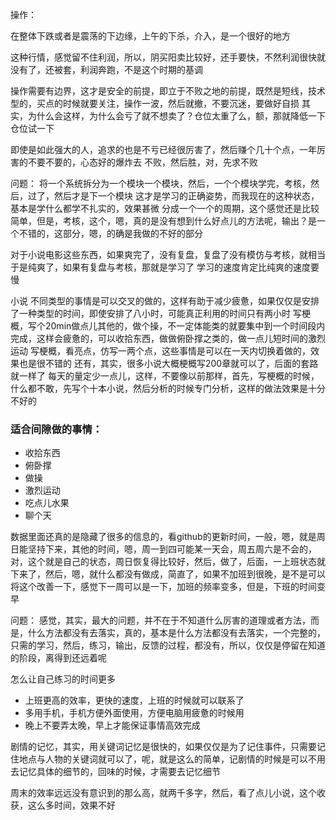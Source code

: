 操作：

在整体下跌或者是震荡的下边缘，上午的下杀，介入，是一个很好的地方

这种行情，感觉留不住利润，所以，阴买阳卖比较好，还手要快，不然利润很快就没有了，还被套，利润奔跑，不是这个时期的基调

操作需要有边界，这才是安全的前提，即立于不败之地的前提，既然是短线，技术型的，买点的时候就要关注，操作一波，然后就撤，不要沉迷，要做好自损
其实，为什么会这样，为什么会亏了就不想卖了？仓位太重了么，额，那就降低一下仓位试一下

即使是如此强大的人，追求的也是不亏已经很厉害了，然后赚个几十个点，一年厉害的不要不要的，心态好的爆炸去
不败，然后胜，对，先求不败

问题：
将一个系统拆分为一个模块一个模块，然后，一个个模块学完，考核，然后，过了，然后才是下一个模块
这才是学习的正确姿势，而我现在的这种状态，基本是学什么都学不扎实的，效果甚微
分成一个一个的周期，这个感觉还是比较简单，但是，考核，这个，嗯，真的是没有想到什么好点儿的方法呢，输出？是一个不错的，这部分，嗯，的确是我做的不好的部分

对于小说电影这些东西，如果爽完了，没有复盘，复盘了没有模仿与考核，就相当于是纯爽了，如果有复盘与考核，那就是学习了
学习的速度肯定比纯爽的速度要慢


小说
不同类型的事情是可以交叉的做的，这样有助于减少疲惫，如果仅仅是安排了一种类型的时间，即使安排了八小时，可能真正利用的时间只有两小时
写梗概，写个20min做点儿其他的，做个操，不一定体能类的就要集中到一个时间段内完成，这样会疲惫的，可以收拾东西，做做俯卧撑之类的，做一点儿短时间的激烈运动
写梗概，看亮点，仿写一两个点，这些事情是可以在一天内切换着做的，效果也是很不错的
还有，其实，很多小说大概梗概写200章就可以了，后面的套路就一样了
每天的量定少一点儿，这样，不要像以前那样，首先，写梗概的时候，什么都不敢，先写个十本小说，然后分析的时候专门分析，这样的做法效果是十分不好的

### 适合间隙做的事情：

 - 收拾东西
 - 俯卧撑
 - 做操
 - 激烈运动
 - 吃点儿水果
 - 聊个天 


数据里面还真的是隐藏了很多的信息的，看github的更新时间，一般，嗯，就是周日能坚持下来，其他的时间，嗯，周一到四可能某一天会，周五周六是不会的，
对，这个就是自己的状态，周日恢复得比较好，然后，做了，后面，一上班状态就下来了，然后，嗯，就什么都没有做成，简直了，如果不加班到很晚，是不是可以将这个改善一下，感觉下一周可以是一下，加班的频率变多，但是，下班的时间变早


问题：
感觉，其实，最大的问题，并不在于不知道什么厉害的道理或者方法，而是，什么方法都没有去落实，真的，基本是什么方法都没有去落实，一个完整的，只需的学习，然后，练习，输出，反馈的过程，都没有，所以，仅仅是停留在知道的阶段，离得到还远着呢

怎么让自己练习的时间更多
- 上班更高的效率，更快的速度，上班的时候就可以联系了
- 多用手机，手机方便外面使用，方便电脑用疲惫的时候用
- 晚上不要弄太晚，早上才能保证事情高效完成


剧情的记忆，其实，用关键词记忆是很快的，如果仅仅是为了记住事件，只需要记住地点与人物的关键词就可以了，呢，就是这么的简单，记剧情的时候是可以不用去记忆具体的细节的，回味的时候，才需要去记忆细节


周末的效率远远没有意识到的那么高，就两千多字，然后，看了点儿小说，这个收获，这么多时间，效果不好
